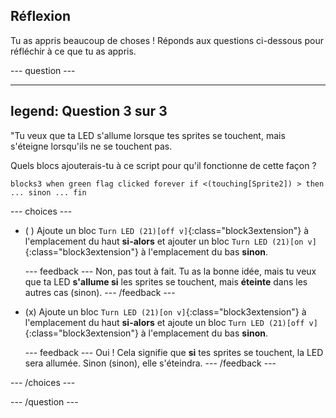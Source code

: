 ## Réflexion

Tu as appris beaucoup de choses ! Réponds aux questions ci-dessous pour réfléchir à ce que tu as appris.

--- question ---

---
legend: Question 3 sur 3
---

"Tu veux que ta LED s'allume lorsque tes sprites se touchent, mais s'éteigne lorsqu'ils ne se touchent pas.

Quels blocs ajouterais-tu à ce script pour qu'il fonctionne de cette façon ?

`blocks3
when green flag clicked
forever
if <(touching[Sprite2]) > then
  ...
sinon
...
fin`

--- choices ---

- ( ) Ajoute un bloc `Turn LED (21)[off v]`{:class="block3extension"} à l'emplacement du haut **si-alors** et ajouter un bloc `Turn LED (21)[on v]`{:class="block3extension"} à l'emplacement du bas **sinon**.

  --- feedback --- Non, pas tout à fait. Tu as la bonne idée, mais tu veux que ta LED **s'allume si** les sprites se touchent, mais **éteinte** dans les autres cas (sinon). --- /feedback ---

- (x) Ajoute un bloc `Turn LED (21)[on v]`{:class="block3extension"} à l'emplacement du haut **si-alors** et ajoute un bloc `Turn LED (21)[off v]`{:class="block3extension"} à l'emplacement du bas **sinon**.

  --- feedback --- Oui ! Cela signifie que **si** tes sprites se touchent, la LED sera allumée. Sinon (sinon), elle s'éteindra. --- /feedback ---

--- /choices ---

--- /question ---